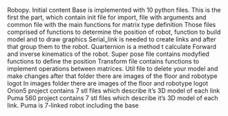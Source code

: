 Robopy. Initial content
Base is implemented with 10 python files. This is the first the part, which contain init file for import, file with arguments and common file with the main functions for matrix type definition
Those files comprised of functions to determine the position of robot, function to build model and to draw graphics
Serial_link is needed to create links and after that group them to the robot. Quarternion is a method t calculate Forward and inverse kinematics of the robot. Super pose file contains modyfied functions to define the position
Transform file contains functions to implement operations between matrices. Util file to delete your model and make changes after that
folder there are images of the floor and robotype logot
In images folder there are images of the floor and robotype logot
Orion5 project contains 7 stl files which describe it’s 3D model of each link
Puma 560 project contains 7 stl files which describe it’s 3D model of each link. Puma is 7-linked robot including the base
